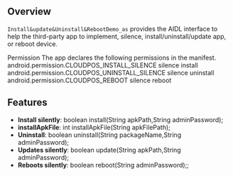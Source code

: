 ## Overview

`Install&update&Uninstall&RebootDemo_as` provides the AIDL interface to help the third-party app to
implement, silence, install/uninstall/update app, or reboot device.

Permission
The app declares the following permissions in the manifest.
android.permission.CLOUDPOS_INSTALL_SILENCE silence install
android.permission.CLOUDPOS_UNINSTALL_SILENCE silence uninstall
android.permission.CLOUDPOS_REBOOT silence reboot

## Features

- **Install silently**: boolean install(String apkPath,String adminPassword);
- **installApkFile**: int installApkFile(String apkFilePath);
- **Uninstall**: boolean uninstall(String packageName,String adminPassword);
- **Updates silently**: boolean update(String apkPath,String adminPassword);
- **Reboots silently**: boolean reboot(String adminPassword);;
